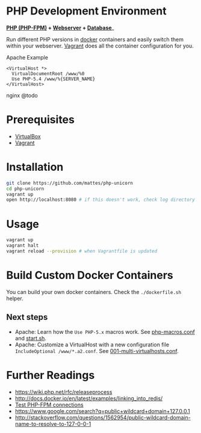 PHP Development Environment
===========================

__[PHP (PHP-FPM)](https://github.com/mattes/php-unicorn/tree/master/php) + [Webserver](https://github.com/mattes/php-unicorn/tree/master/http) + [Database](https://github.com/mattes/php-unicorn/tree/master/db)___


Run different PHP versions in [docker](http://www.docker.io) containers and 
easily switch them within your webserver. [Vagrant](http://www.vagrantup.com) does all the container
configuration for you.

Apache Example
```
<VirtualHost *>
  VirtualDocumentRoot /www/%0
  Use PHP-5.4 /www/%{SERVER_NAME}
</VirtualHost>
```
nginx @todo


Prerequisites
=============

 * [VirtualBox](https://www.virtualbox.org)
 * [Vagrant](http://www.vagrantup.com)

Installation
============

```bash
git clone https://github.com/mattes/php-unicorn
cd php-unicorn
vagrant up
open http://localhost:8080 # if this doesn't work, check log directory for errors
```


Usage
=====
```bash
vagrant up
vagrant halt
vagrant reload --provision # when Vagrantfile is updated
```

Build Custom Docker Containers
==============================

You can build your own docker containers. Check the ``./dockerfile.sh`` helper.


Next steps
----------

 * Apache: Learn how the ``Use PHP-5.x`` macros work. See [php-macros.conf](https://github.com/mattes/php-unicorn/blob/master/http/apache/php-macros.conf) and [start.sh](https://github.com/mattes/php-unicorn/blob/master/http/apache/start.sh).
 * Apache: Customize a VirtualHost with a new configuration file ```IncludeOptional /www/*.a2.conf```. See [001-multi-virtualhosts.conf](https://github.com/mattes/php-unicorn/blob/master/http/apache/001-multi-virtualhosts.conf).


Further Readings
================
 * https://wiki.php.net/rfc/releaseprocess
 * http://docs.docker.io/en/latest/examples/linking_into_redis/
 * [Test PHP-FPM connections](https://gist.github.com/mattes/7488172)
 * https://www.google.com/search?q=public+wildcard+domain+127.0.0.1
 * http://stackoverflow.com/questions/1562954/public-wildcard-domain-name-to-resolve-to-127-0-0-1

